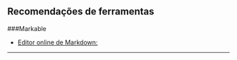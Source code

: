 ## Recomendações de ferramentas

###Markable

* [Editor online de Markdown:](http://markable.in/)

---------------------------------------
